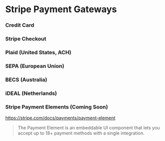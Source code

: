 # Stripe Payment Gateways

### Credit Card

### Stripe Checkout

### Plaid (United States, ACH)

### SEPA (European Union)

### BECS (Australia)

### iDEAL (Netherlands)

### Stripe Payment Elements (Coming Soon)

https://stripe.com/docs/payments/payment-element

> The Payment Element is an embeddable UI component that lets you accept up to 18+ payment methods with a single integration.
